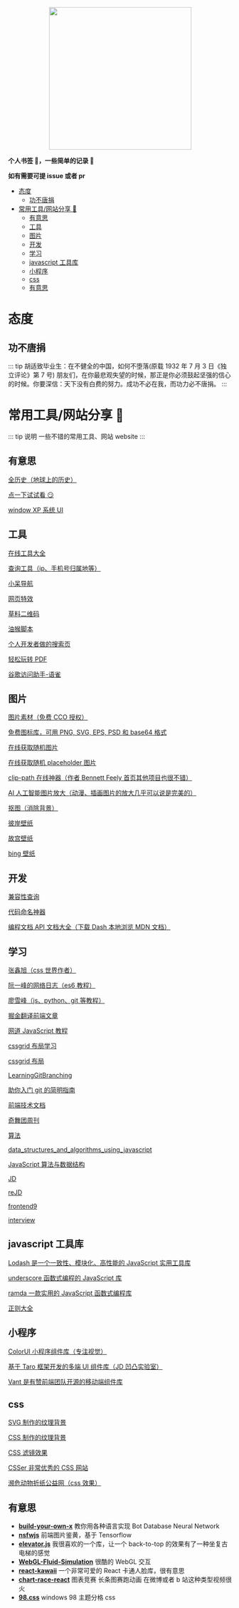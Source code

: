 <p align="center">
  <img width="320" src="https://foreverwaiting.github.io/easy-bookmark/logo.jpg">
</p>

**个人书签 🔖，一些简单的记录 📝**

**如有需要可提 issue 或者 pr**

- [态度](#%E6%80%81%E5%BA%A6)
  - [功不唐捐](#%E5%8A%9F%E4%B8%8D%E5%94%90%E6%8D%90)
- [常用工具/网站分享 🔧](#%E5%B8%B8%E7%94%A8%E5%B7%A5%E5%85%B7%E7%BD%91%E7%AB%99%E5%88%86%E4%BA%AB-%F0%9F%94%A7)
  - [有意思](#%E6%9C%89%E6%84%8F%E6%80%9D)
  - [工具](#%E5%B7%A5%E5%85%B7)
  - [图片](#%E5%9B%BE%E7%89%87)
  - [开发](#%E5%BC%80%E5%8F%91)
  - [学习](#%E5%AD%A6%E4%B9%A0)
  - [javascript 工具库](#javascript-%E5%B7%A5%E5%85%B7%E5%BA%93)
  - [小程序](#%E5%B0%8F%E7%A8%8B%E5%BA%8F)
  - [css](#css)
  - [有意思](#%E6%9C%89%E6%84%8F%E6%80%9D-1)

# 态度

## 功不唐捐

::: tip 胡适致毕业生：在不健全的中国，如何不堕落(原载 1932 年 7 月 3 日《独立评论》第 7 号)
朋友们，在你最悲观失望的时候，那正是你必须鼓起坚强的信心的时候。你要深信：天下没有白费的努力。成功不必在我，而功力必不唐捐。
:::

# 常用工具/网站分享 🔧

::: tip 说明
一些不错的常用工具、网站 website
:::

## 有意思

[全历史（地球上的历史）](https://www.allhistory.com/)

[点一下试试看 😏](chrome://dino/)

[window XP 系统 UI](https://winxp.now.sh/)

## 工具

[在线工具大全](https://www.tooleyes.com/)

[查询工具（ip、手机号归属地等）](https://www.ip138.com/)

[小呆导航](https://webjike.com/web.html)

[网页特效](https://hovertree.com/menu/texiao/)

[草料二维码](https://cli.im/deqr/)

[油猴脚本](https://greasyfork.org/zh-CN/)

[个人开发者做的搜索页](https://a.maorx.cn/)

[轻松玩转 PDF](https://smallpdf.com/cn)

[谷歌访问助手-语雀](https://www.yuque.com/newday-me/doc/roppru)

## 图片

[图片素材（免费 CCO 授权）](https://www.pexels.com/)

[免费图标库，可用 PNG, SVG, EPS, PSD 和 base64 格式](https://www.flaticon.com/)

[在线获取随机图片](https://picsum.photos/)

[在线获取随机 placeholder 图片](https://placeholder.com/)

[clip-path 在线神器（作者 Bennett Feely 首页其他项目也很不错）](https://bennettfeely.com/clippy/)

[AI 人工智能图片放大（动漫、插画图片的放大几乎可以说是完美的）](https://bigjpg.com/zh)

[抠图（消除背景）](https://www.remove.bg/zh)

[彼岸壁纸](http://www.netbian.com/)

[故宫壁纸](https://www.dpm.org.cn/lights/royal.html)

[bing 壁纸](https://cn.bing.com/)

## 开发

[兼容性查询](https://caniuse.com/)

[代码命名神器](https://unbug.github.io/codelf/)

[编程文档 API 文档大全（下载 Dash 本地浏览 MDN 文档）](https://devdocs.io/)

## 学习

[张鑫旭（css 世界作者）](https://www.zhangxinxu.com/)

[阮一峰的网络日志（es6 教程）](http://www.ruanyifeng.com/home.html)

[廖雪峰（js、python、git 等教程）](https://www.liaoxuefeng.com/)

[掘金翻译前端文章](https://github.com/xitu/gold-miner/blob/master/front-end.md)

[网道 JavaScript 教程](https://wangdoc.com/javascript/)

[cssgrid 布局学习](https://cssgridgarden.com/)

[cssgrid 布局](https://1linelayouts.glitch.me/)

[LearningGitBranching](https://learngitbranching.js.org/?locale=zh_CN)

[助你入门 git 的简明指南](http://rogerdudler.github.io/git-guide/index.zh.html)

[前端技术文档](http://caibaojian.com/book/)

[奇舞团周刊](https://weekly.75.team/)

[算法](https://leetcode-solution-leetcode-pp.gitbook.io/leetcode-solution/)

[data_structures_and_algorithms_using_javascript](https://github.com/oreillymedia/data_structures_and_algorithms_using_javascript)

[JavaScript 算法与数据结构](https://github.com/trekhleb/javascript-algorithms/blob/master/README.zh-CN.md)

[JD](https://blog.poetries.top/FE-Interview-Questions/)

[reJD](https://github.com/yifeikong/reverse-interview-zh)

[frontend9](https://www.yuque.com/fe9)

[interview](https://panjiachen.github.io/awesome-bookmarks/interview/)

## javascript 工具库

[Lodash 是一个一致性、模块化、高性能的 JavaScript 实用工具库](https://www.lodashjs.com/)

[underscore 函数式编程的 JavaScript 库](https://underscorejs.org/)

[ramda 一款实用的 JavaScript 函数式编程库](https://ramda.cn/)

[正则大全](https://any86.github.io/any-rule/)

## 小程序

[ColorUI 小程序组件库（专注视觉）](https://github.com/weilanwl/ColorUI)

[基于 Taro 框架开发的多端 UI 组件库（JD 凹凸实验室）](https://taro-ui.jd.com/#/docs/introduction)

[Vant 是有赞前端团队开源的移动端组件库](https://youzan.github.io/vant-weapp/#/intro)

## css

[SVG 制作的纹理背景](https://philiprogers.com/svgpatterns/)

[CSS 制作的纹理背景](https://projects.verou.me/css3patterns/)

[CSS 滤镜效果](https://una.im/CSSgram/)

[CSSer 非常优秀的 CSS 网站](https://css-tricks.com/)

[濒危动物折纸公益网（css 效果）](http://species-in-pieces.com/)

## 有意思

- [**build-your-own-x**](https://github.com/danistefanovic/build-your-own-x) 教你用各种语言实现 Bot Database Neural Network
- [**nsfwjs**](https://github.com/infinitered/nsfwjs) 前端图片鉴黄，基于 Tensorflow
- [**elevator.js**](https://github.com/tholman/elevator.js) 我很喜欢的一个库，让一个 back-to-top 的效果有了一种坐复古电梯的感觉
- [**WebGL-Fluid-Simulation**](https://github.com/PavelDoGreat/WebGL-Fluid-Simulation) 很酷的 WebGL 交互
- [**react-kawaii**](https://github.com/miukimiu/react-kawaii) 一个非常可爱的 React 卡通人脸库，很有意思
- [**chart-race-react**](https://github.com/Mckinsey666/chart-race-react) 图表竞赛 长条图赛跑动画 在微博或者 b 站这种类型视频很火
- [**98.css**](https://jdan.github.io/98.css/#tree-view) windows 98 主题分格 css
